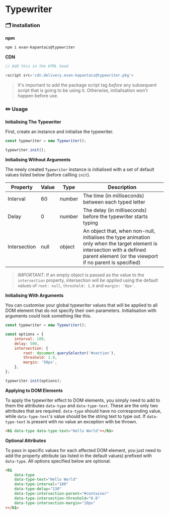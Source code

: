 # Typewriter

### 🗂 Installation

**npm**

```sh
npm i evan-kapantais@typewriter
```

**CDN**

```javascript
// Add this in the HTML head

<script src='cdn.delivery.evan-kapantais@typewriter.pkg'>
```

> It's important to add the package script tag _before_ any subsequent script that is going to be using it. Otherwise, initialisation won't happen before use.

### ✏️ Usage

**Initialising The Typewriter**

First, create an instance and initialise the typewriter.

```javascript
const typewriter = new Typewriter();

typewriter.init();
```

**Initialising Without Arguments**

The newly created `Typewriter` instance is initialised with a set of default values listed below (before callling `init`).

| Property     | Value | Type   | Description                                                                                                                                                                          |
| ------------ | ----- | ------ | ------------------------------------------------------------------------------------------------------------------------------------------------------------------------------------ |
| Interval     | 60    | number | The time (in milliseconds) between each typed letter                                                                                                                                 |
| Delay        | 0     | number | The delay (in milliseconds) before the typewriter starts typing                                                                                                                      |
| Intersection | null  | object | An object that, when non-null, initialises the type animation only when the target element is intersection with a defined parent element (or the viewport if no parent is specified) |

> _IMPORTANT_: If an empty object is passed as the value to the `intersection` property, intersection _will be applied_ using the default values of `root: null`, `threshold: 1.0` and `margin: '0px'`.

**Initialising With Arguments**

You can customise your global typewriter values that will be applied to all DOM element that do not specify their own parameters. Initialisation with arguments could look something like this.

```javascript
const typewriter = new Typewriter();

const options = {
	interval: 100,
	delay: 500,
	intersection: {
		root: document.querySelector('#section'),
		threshold: 1.0,
		margin: '50px',
	},
};

typewriter.init(options);
```

**Applying to DOM Elements**

To apply the typewriter effect to DOM elements, you simply need to add to them the attributes `data-type` and `data-type-text`. These are the only two attributes that are required. `data-type` should have no corresponding value, while `data-type-text`'s value should be the string text to type out. If `data-type-text` is present with no value an exception with be thrown.

```html
<h1 data-type data-type-text="Hello World"></h1>
```

**Optional Attributes**

To pass in specific values for each affected DOM element, you just need to add the property attribute (as listed in the default values) prefixed with `data-type`. All options specified below are optional.

```html
<h1
	data-type
	data-type-text="Hello World"
	data-type-interval="100"
	data-type-delay="230"
	data-type-intersection-parent="#container"
	data-type-intersection-threshold="0.8"
	data-type-intersection-margin="10px"
></h1>
```

